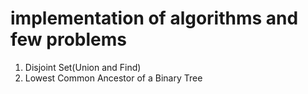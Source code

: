 # implementation of algorithms and few problems 
1. Disjoint Set(Union and Find)
2. Lowest Common Ancestor of a Binary Tree
